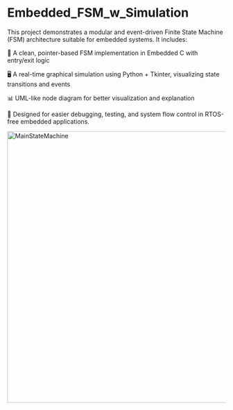 # Embedded_FSM_w_Simulation
This project demonstrates a modular and event-driven Finite State Machine (FSM) architecture suitable for embedded systems. It includes:

🧠 A clean, pointer-based FSM implementation in Embedded C with entry/exit logic

🖥️ A real-time graphical simulation using Python + Tkinter, visualizing state transitions and events

📊 UML-like node diagram for better visualization and explanation

🔄 Designed for easier debugging, testing, and system flow control in RTOS-free embedded applications.

<img width="665" height="625" alt="MainStateMachine" src="https://github.com/user-attachments/assets/8971a156-dff9-41bc-8ba1-7161211ad35b" />

